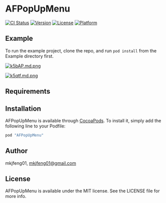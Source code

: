 # AFPopUpMenu

[![CI Status](http://img.shields.io/travis/mkjfeng01/AFPopUpMenu.svg?style=flat)](https://travis-ci.org/mkjfeng01/AFPopUpMenu)
[![Version](https://img.shields.io/cocoapods/v/AFPopUpMenu.svg?style=flat)](http://cocoapods.org/pods/AFPopUpMenu)
[![License](https://img.shields.io/cocoapods/l/AFPopUpMenu.svg?style=flat)](http://cocoapods.org/pods/AFPopUpMenu)
[![Platform](https://img.shields.io/cocoapods/p/AFPopUpMenu.svg?style=flat)](http://cocoapods.org/pods/AFPopUpMenu)

## Example

To run the example project, clone the repo, and run `pod install` from the Example directory first.

[![k5bAP.md.png](http://storage1.imgchr.com/k5bAP.md.png)](https://imgchr.com/i/k5bAP)

[![k5qtf.md.png](http://storage1.imgchr.com/k5qtf.md.png)](https://imgchr.com/i/k5qtf)

## Requirements

## Installation

AFPopUpMenu is available through [CocoaPods](http://cocoapods.org). To install
it, simply add the following line to your Podfile:

```ruby
pod "AFPopUpMenu"
```

## Author

mkjfeng01, mkjfeng01@gmail.com

## License

AFPopUpMenu is available under the MIT license. See the LICENSE file for more info.
